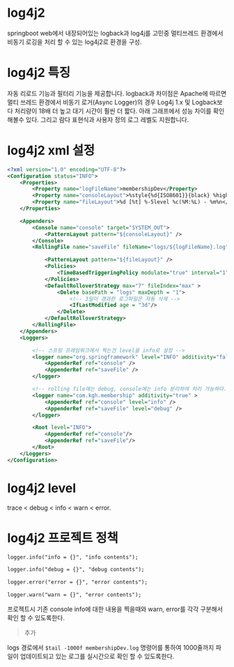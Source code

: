 # log4j2

springboot web에서 내장되어있는 logback과 log4j를 고민중 멀티쓰레드 환경에서 비동기 로깅을 처리 할 수 있는 log4j2로 환경을 구성.

# log4j2 특징

자동 리로드 기능과 필터리 기능을 제공합니다. logback과 차이점은 Apache에 따르면 멀티 쓰레드 환경에서 비동기 로거(Async Logger)의 경우 Log4j 1.x 및 Logback보다 처리량이 18배 더 높고 대기 시간이 훨씬 더 짧다. 아래 그래프에서 성능 차이를 확인 해볼수 있다. 그리고 람다 표현식과 사용자 정의 로그 레벨도 지원합니다.

# log4j2 xml 설정

```xml
<?xml version="1.0" encoding="UTF-8"?>
<Configuration status="INFO">
    <Properties>
        <Property name="logFileName">membershipDev</Property>
        <Property name="consoleLayout">%style{%d{ISO8601}}{black} %highlight{%-5level }[%style{%t}{bright,blue}] %style{%C{1.}}{bright,yellow}: %msg%n%throwable</Property>
        <Property name="fileLayout">%d [%t] %-5level %c(%M:%L) - %m%n</Property>
    </Properties>

    <Appenders>
        <Console name="console" target="SYSTEM_OUT">
            <PatternLayout pattern="${consoleLayout}" />
        </Console>
        <RollingFile name="saveFile" fileName="logs/${logFileName}.log" filePattern="logs/${logFileName}.%d{yyyy-MM-dd-hh}.log">

            <PatternLayout pattern="${fileLayout}" />
            <Policies>
                <TimeBasedTriggeringPolicy modulate="true" interval="1" /><!-- 시간별 로그 파일 생성-->
            </Policies>
            <DefaultRolloverStrategy max="7" fileIndex="max" >
                <Delete basePath = "logs" maxDepth = "1">
                    <!-- 3일이 경과한 로그파일은 자동 삭제 -->
                    <IfLastModified age = "3d"/>
                </Delete>
            </DefaultRolloverStrategy>
        </RollingFile>
    </Appenders>
    <Loggers>

        <!-- 스프링 프레임워크에서 찍는건 level을 info로 설정 -->
        <logger name="org.springframework" level="INFO" additivity="false" >
            <AppenderRef ref="console" />
            <AppenderRef ref="saveFile" />
        </logger>

        <!-- rolling file에는 debug, console에는 info 분리하여 처리 가능하다. -->
        <logger name="com.kgh.membership" additivity="true" >
            <AppenderRef ref="console" level="info" />
            <AppenderRef ref="saveFile" level="debug" />
        </logger>

        <Root level="INFO">
            <AppenderRef ref="console"/>
            <AppenderRef ref="saveFile"/>
        </Root>
    </Loggers>
</Configuration>

```


# log4j2 level

trace < debug < info < warn < error.

# log4j2 프로젝트 정책

```xml
logger.info("info = {}", "info contents");

logger.info("debug = {}", "debug contents");

logger.error("error = {}", "error contents");

logger.warn("warn = {}", "error contents");
```

프로젝트시 기존 console info에 대한 내용을 찍을때와 warn, error를 각각 구분해서 확인 할 수 있도록한다.

> 추가

logs 경로에서 `$tail -1000f membershipDev.log` 명령어를 통하여 1000줄까지 파일이 업데이트되고 있는 로그를 실시간으로 확인 할 수 있도록한다.